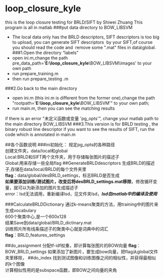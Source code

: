 # loop_closure_kyle
this is the loop closure testing for BRLD/SIFT by Shiwei Zhuang
This program is all  in  matlab
###put data directory to BOW_LIBSVM
 - The local data only has the BRLD descriptors, SIFT descriptors is too big to upload, you can generate SIFT descriptors  by your SIFT,of course you should read the code and  remove some ".mat" files in data\global.   
 ###1.Open the directory “labels” 
 - open ini.m,change the path
    pre_data_path='**E:\loop_closure_kyle**\BOW_LIBSVM\images' to your
    own path
 - run prepare_training.m
 - then run prepare_testing .m

###2.Go back to the main directory 

 - open ini.m  (this ini.m is different from the former one),change the
   path "rootpath='**E:\loop_closure_kyle**\BOW_LIBSVM\'" to your own path;
 - run  main.m, then you can see the matching results 

if there is an error "未定义函数或变量 'pg_opts'", change your matlab path to  the main directory  BOW_LIBSVM
###3.This version is  for BRLD testing , the binary robust line descriptor 
if you want to see the results of SIFT, run the code which is annotated in main.m


##各个函数说明
###ini初始化：
规定pg_opts的各种路径  
创建文件夹，data/local和global  
Local:BRLD和SIFT两个文件夹，用于存储每张图片的描述子  
Global:用来存储一些全局flag
##GenerateBRLDdescriptors
生成BRLD的描述子,存储在data/local/BRLD的每个文件夹里  
**flag**：data/global/desBRLD_settings，标志BRLD是否生成  
**如果要添加训练/测试图片，改变后将desBRLD_settings.mat移除**，修改循环变量，就可以为新添加的图片生成描述子  
error：lsd无法调用，重新编译lsd，见文件夹lsd，***lsd在matlab中的编译及使用***

###CalculateBRLDDictionary
通过k-means聚类的方法，用training中的图片来生成vocabulary  
600个聚类中心,是一个600x128  
结果Save到data/global/BRLD_dictinary.mat  
训练照片所有线条描述子的聚类中心就是词典中的词汇  
**flag**：BRLD_features_settings

##do_assignment
分配tf-idf权重，即计算每张图片的BOW向量
**flag**：BOW_BRLD_settings
如果添加了新图片，要生成bow向量，把flag从global文件夹里移除，
##do_index
找到测试图像和训练图像之间的相似性，并获得最相似的k个图像  
计算相似性用的是subspace函数，即BOW之间向量的夹角
